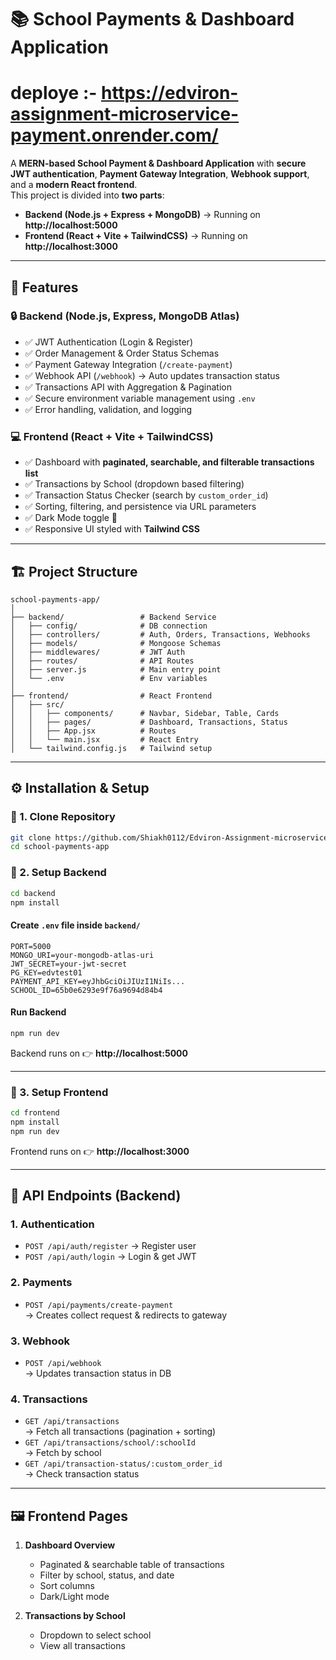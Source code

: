 # 📚 School Payments & Dashboard Application
# deploye :- https://edviron-assignment-microservice-payment.onrender.com/

A **MERN-based School Payment & Dashboard Application** with **secure JWT authentication**, **Payment Gateway Integration**, **Webhook support**, and a **modern React frontend**.  
This project is divided into **two parts**:  

- **Backend (Node.js + Express + MongoDB)** → Running on **http://localhost:5000**  
- **Frontend (React + Vite + TailwindCSS)** → Running on **http://localhost:3000**  

---

## 🚀 Features

### 🔒 Backend (Node.js, Express, MongoDB Atlas)
- ✅ JWT Authentication (Login & Register)  
- ✅ Order Management & Order Status Schemas  
- ✅ Payment Gateway Integration (`/create-payment`)  
- ✅ Webhook API (`/webhook`) → Auto updates transaction status  
- ✅ Transactions API with Aggregation & Pagination  
- ✅ Secure environment variable management using `.env`  
- ✅ Error handling, validation, and logging  

### 💻 Frontend (React + Vite + TailwindCSS)
- ✅ Dashboard with **paginated, searchable, and filterable transactions list**  
- ✅ Transactions by School (dropdown based filtering)  
- ✅ Transaction Status Checker (search by `custom_order_id`)  
- ✅ Sorting, filtering, and persistence via URL parameters  
- ✅ Dark Mode toggle 🌙  
- ✅ Responsive UI styled with **Tailwind CSS**  

---

## 🏗️ Project Structure

```
school-payments-app/
│
├── backend/                 # Backend Service
│   ├── config/              # DB connection
│   ├── controllers/         # Auth, Orders, Transactions, Webhooks
│   ├── models/              # Mongoose Schemas
│   ├── middlewares/         # JWT Auth
│   ├── routes/              # API Routes
│   ├── server.js            # Main entry point
│   └── .env                 # Env variables
│
├── frontend/                # React Frontend
│   ├── src/
│   │   ├── components/      # Navbar, Sidebar, Table, Cards
│   │   ├── pages/           # Dashboard, Transactions, Status
│   │   ├── App.jsx          # Routes
│   │   └── main.jsx         # React Entry
│   └── tailwind.config.js   # Tailwind setup
```

---

## ⚙️ Installation & Setup

### 🔹 1. Clone Repository
```bash
git clone https://github.com/Shiakh0112/Edviron-Assignment-microservice-for-a-School-Payment-and-Dashboard-Application/tree/main
cd school-payments-app
```

### 🔹 2. Setup Backend
```bash
cd backend
npm install
```

#### Create `.env` file inside `backend/`
```env
PORT=5000
MONGO_URI=your-mongodb-atlas-uri
JWT_SECRET=your-jwt-secret
PG_KEY=edvtest01
PAYMENT_API_KEY=eyJhbGciOiJIUzI1NiIs...
SCHOOL_ID=65b0e6293e9f76a9694d84b4
```

#### Run Backend
```bash
npm run dev
```
Backend runs on 👉 **http://localhost:5000**

---

### 🔹 3. Setup Frontend
```bash
cd frontend
npm install
npm run dev
```
Frontend runs on 👉 **http://localhost:3000**

---

## 🔑 API Endpoints (Backend)

### 1. Authentication
- `POST /api/auth/register` → Register user  
- `POST /api/auth/login` → Login & get JWT  

### 2. Payments
- `POST /api/payments/create-payment`  
  → Creates collect request & redirects to gateway  

### 3. Webhook
- `POST /api/webhook`  
  → Updates transaction status in DB  

### 4. Transactions
- `GET /api/transactions`  
  → Fetch all transactions (pagination + sorting)  
- `GET /api/transactions/school/:schoolId`  
  → Fetch by school  
- `GET /api/transaction-status/:custom_order_id`  
  → Check transaction status  

---

## 🖼️ Frontend Pages

1. **Dashboard Overview**  
   - Paginated & searchable table of transactions  
   - Filter by school, status, and date  
   - Sort columns  
   - Dark/Light mode  

2. **Transactions by School**  
   - Dropdown to select school  
   - View all transactions  
